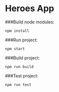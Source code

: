 # Heroes App

###Build node modules:
```
npm install
```

###Run project:
```
npm start
```

###Build project:
```
npm run build
```

###Test project:
```
npm run test
```
